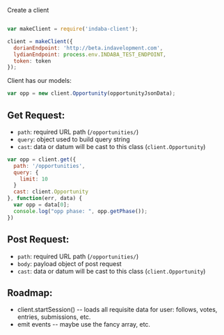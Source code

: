 Create a client

```js

var makeClient = require('indaba-client');

client = makeClient({
  dorianEndpoint: 'http://beta.indavelopment.com',
  lydianEndpoint: process.env.INDABA_TEST_ENDPOINT,
  token: token
});
```

Client has our models:

```js
var opp = new client.Opportunity(opportunityJsonData);
```




## Get Request:

* `path`: required URL path (`/opportunities/`)
* `query`: object used to build query string
* `cast`: data or datum will be cast to this class (`client.Opportunity`)

```js
var opp = client.get({
  path: '/opportunities',
  query: {
    limit: 10
  }
  cast: client.Opportunity
}, function(err, data) {
  var opp = data[0];
  console.log("opp phase: ", opp.getPhase());
})
```


## Post Request:

* `path`: required URL path (`/opportunities/`)
* `body`: payload object of post request
* `cast`: data or datum will be cast to this class (`client.Opportunity`)


## Roadmap:

* client.startSession() -- loads all requisite data for user: follows, votes, entries, submissions, etc.
* emit events -- maybe use the fancy array, etc.
